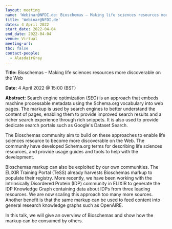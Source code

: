```yaml
---
layout: meeting
name: 'Webinar@NFDI.de: Bioschemas – Making life sciences resources more discoverable on the Web'
title: 'Webinar@NFDI.de'
dates: 4 April 2022
start_date: 2022-04-04
end_date: 2022-04-04
venue: Virtual
meeting-url:
tbc: false
contact-people:
  - AlasdairGray
---
```


**Title:** Bioschemas – Making life sciences resources more discoverable on the Web

**Date:** 4 April 2022 @ 15:00 (BST)

**Abstract:** Search engine optimization (SEO) is an approach that embeds machine processable metadata using the Schema.org vocabulary into web pages. The markup is used by search engines to better understand the content of pages, enabling them to provide improved search results and a richer search experience through rich snippets. It is also used to provide dedicate search portals such as Google's Dataset Search.

The Bioschemas community aim to build on these approaches to enable life sciences resource to become more discoverable on the Web. The community have developed Schema.org terms for describing life sciences resources, and provide usage guides and tools to help with the development.

Bioschemas markup can also be exploited by our own communities. The ELIXIR Training Portal (TeSS) already harvests Bioschemas markup to populate their registry. More recently, we have been working with the Intrinsically Disordered Protein (IDP) community in ELIXIR to generate the IDP Knowledge Graph containing data about IDPs from three leading resources. We are now scaling this approach too many more sources. Another benefit is that the same markup can be used to feed content into general research knowledge graphs such as OpenAIRE.

In this talk, we will give an overview of Bioschemas and show how the markup can be consumed by others.
